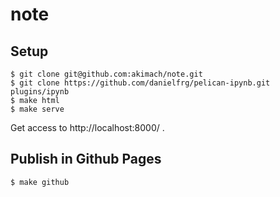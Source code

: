 note
===

## Setup

```
$ git clone git@github.com:akimach/note.git
$ git clone https://github.com/danielfrg/pelican-ipynb.git plugins/ipynb
$ make html
$ make serve
```

Get access to http://localhost:8000/ .

## Publish in Github Pages

```
$ make github
```

